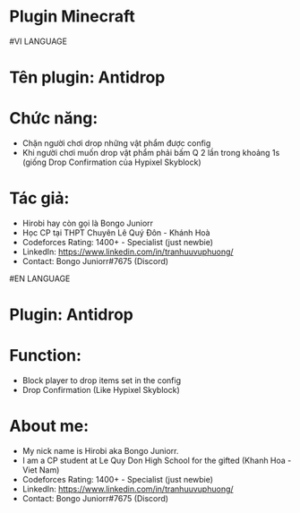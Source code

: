 # Plugin Minecraft

#VI LANGUAGE
# Tên plugin: Antidrop
# Chức năng: 
- Chặn người chơi drop những vật phẩm được config
- Khi người chơi muốn drop vật phẩm phải bấm Q 2 lần trong khoảng 1s (giống Drop Confirmation của Hypixel Skyblock)
# Tác giả:
- Hirobi hay còn gọi là Bongo Juniorr
- Học CP tại THPT Chuyên Lê Quý Đôn - Khánh Hoà
- Codeforces Rating: 1400+ - Specialist (just newbie)
- LinkedIn: https://www.linkedin.com/in/tranhuuvuphuong/
- Contact: Bongo Juniorr#7675 (Discord)

#EN LANGUAGE
# Plugin: Antidrop
# Function:
- Block player to drop items set in the config
- Drop Confirmation (Like Hypixel Skyblock)
# About me:
- My nick name is Hirobi aka Bongo Juniorr.
- I am a CP student at Le Quy Don High School for the gifted (Khanh Hoa - Viet Nam)
- Codeforces Rating: 1400+ - Specialist (just newbie)
- LinkedIn: https://www.linkedin.com/in/tranhuuvuphuong/
- Contact: Bongo Juniorr#7675 (Discord)
